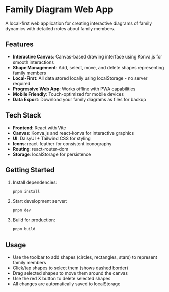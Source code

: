 # Family Diagram Web App

A local-first web application for creating interactive diagrams of family dynamics with detailed notes about family members.

## Features

- **Interactive Canvas**: Canvas-based drawing interface using Konva.js for smooth interactions
- **Shape Management**: Add, select, move, and delete shapes representing family members
- **Local-First**: All data stored locally using localStorage - no server required
- **Progressive Web App**: Works offline with PWA capabilities
- **Mobile Friendly**: Touch-optimized for mobile devices
- **Data Export**: Download your family diagrams as files for backup

## Tech Stack

- **Frontend**: React with Vite
- **Canvas**: Konva.js and react-konva for interactive graphics
- **UI**: DaisyUI + Tailwind CSS for styling
- **Icons**: react-feather for consistent iconography
- **Routing**: react-router-dom
- **Storage**: localStorage for persistence

## Getting Started

1. Install dependencies:
   ```bash
   pnpm install
   ```

2. Start development server:
   ```bash
   pnpm dev
   ```

3. Build for production:
   ```bash
   pnpm build
   ```

## Usage

- Use the toolbar to add shapes (circles, rectangles, stars) to represent family members
- Click/tap shapes to select them (shows dashed border)
- Drag selected shapes to move them around the canvas
- Use the red X button to delete selected shapes
- All changes are automatically saved to localStorage
